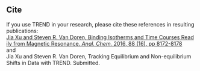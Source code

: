 ## Cite 
  If you use TREND in your research, please cite these references in resulting publications:   
  [Jia Xu and Steven R. Van Doren, Binding Isotherms and Time Courses Read
  ily from Magnetic Resonance. _Anal. Chem._ 2016, 88 (16), pp 8172-8178](
  http://pubs.acs.org/doi/abs/10.1021/acs.analchem.6b01918)   
      and   
  Jia Xu and Steven R. Van Doren, Tracking Equilibrium and Non-equilibrium 
Shifts in Data with TREND. Submitted.


